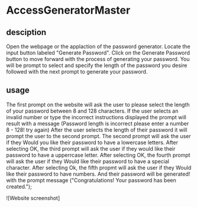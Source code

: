 # AccessGeneratorMaster

## desciption

Open the webpage or the applaction of the password generator.
Locate the input button labeled "Generate Password".
Click on the Generate Password button to move forward with the process of generating your password.
You will be prompt to select and specify the length of the password you desire followed with the next prompt to generate your password.

## usage

The first prompt on the website will ask the user to please select the length of your password between 8 and 128 characters.
If the user selects an invalid number or type the incorrect instructions displayed the prompt will result with a message (Password length is incorrect please enter a number 8 - 128! try again)
After the user selects the length of their password it will prompt the user to the second prompt.
The second prompt will ask the user if they Would you like their password to have a lowercase letters.
After selecting OK, the third prompt will ask the user if they would like their password to have a upperrcase letter.
After selecting OK, the fourth prompt will ask the user if they Would like their password to have a special character.
After selecting Ok, the fifth propmt will ask the user if they Would like their password to have numbers.
And their password will be generated! with the prompt message ("Congratulations! Your password has been created.");

![Website screenshot]
